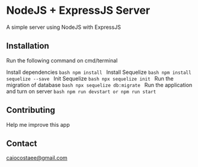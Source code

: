 # NodeJS + ExpressJS Server
A simple server using NodeJS with ExpressJS

## Installation

Run the following command on cmd/terminal

Install dependencies
    ```bash
    npm install
    ```
Install Sequelize
    ```bash
    npm install sequelize --save
    ```
Init Sequelize
    ```bash
    npx sequelize init
    ```
Run the migration of database
    ```bash
    npx sequelize db:migrate
    ```
Run the application and turn on server
    ```bash
    npm run devstart or npm run start
    ```
## Contributing
Help me improve this app

## Contact
caiocostaee@gmail.com
